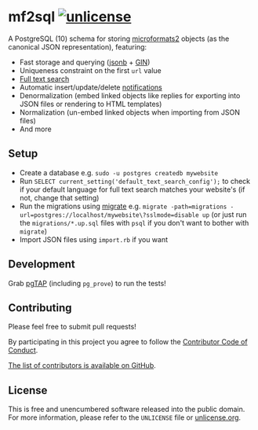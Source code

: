 # mf2sql [![unlicense](https://img.shields.io/badge/un-license-green.svg?style=flat)](http://unlicense.org)

A PostgreSQL (10) schema for storing [microformats2](http://microformats.org/wiki/microformats2) objects (as the canonical JSON representation), featuring:

- Fast storage and querying ([jsonb](https://www.postgresql.org/docs/9.6/static/datatype-json.html) + [GIN](https://www.postgresql.org/docs/9.6/static/indexes-types.html))
- Uniqueness constraint on the first `url` value
- [Full text search](https://www.postgresql.org/docs/current/static/textsearch-intro.html)
- Automatic insert/update/delete [notifications](https://www.postgresql.org/docs/current/static/sql-notify.html)
- Denormalization (embed linked objects like replies for exporting into JSON files or rendering to HTML templates)
- Normalization (un-embed linked objects when importing from JSON files)
- And more

## Setup

- Create a database e.g. `sudo -u postgres createdb mywebsite`
- Run `SELECT current_setting('default_text_search_config');` to check if your default language for full text search matches your website's (if not, change that setting)
- Run the migrations using [migrate](https://github.com/golang-migrate/migrate) e.g. `migrate -path=migrations -url=postgres://localhost/mywebsite\?sslmode=disable up` (or just run the `migrations/*.up.sql` files with `psql` if you don't want to bother with `migrate`)
- Import JSON files using `import.rb` if you want

## Development

Grab [pgTAP](http://pgtap.org) (including `pg_prove`) to run the tests!

## Contributing

Please feel free to submit pull requests!

By participating in this project you agree to follow the [Contributor Code of Conduct](http://contributor-covenant.org/version/1/4/).

[The list of contributors is available on GitHub](https://github.com/myfreeweb/mf2sql/graphs/contributors).

## License

This is free and unencumbered software released into the public domain.  
For more information, please refer to the `UNLICENSE` file or [unlicense.org](http://unlicense.org).
